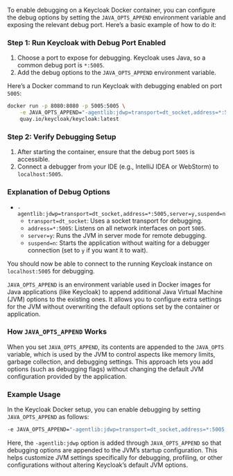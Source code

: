 To enable debugging on a Keycloak Docker container, you can configure the debug options by setting the `JAVA_OPTS_APPEND` environment variable and exposing the relevant debug port. Here’s a basic example of how to do it:

### Step 1: Run Keycloak with Debug Port Enabled
1. Choose a port to expose for debugging. Keycloak uses Java, so a common debug port is `*:5005`.
2. Add the debug options to the `JAVA_OPTS_APPEND` environment variable.

Here’s a Docker command to run Keycloak with debugging enabled on port `5005`:

```bash
docker run -p 8080:8080 -p 5005:5005 \
    -e JAVA_OPTS_APPEND="-agentlib:jdwp=transport=dt_socket,address=*:5005,server=y,suspend=n" \
    quay.io/keycloak/keycloak:latest
```

### Step 2: Verify Debugging Setup
1. After starting the container, ensure that the debug port `5005` is accessible.
2. Connect a debugger from your IDE (e.g., IntelliJ IDEA or WebStorm) to `localhost:5005`.

### Explanation of Debug Options
- `-agentlib:jdwp=transport=dt_socket,address=*:5005,server=y,suspend=n`
    - `transport=dt_socket`: Uses a socket transport for debugging.
    - `address=*:5005`: Listens on all network interfaces on port `5005`.
    - `server=y`: Runs the JVM in server mode for remote debugging.
    - `suspend=n`: Starts the application without waiting for a debugger connection (set to `y` if you want it to wait).

You should now be able to connect to the running Keycloak instance on `localhost:5005` for debugging.

`JAVA_OPTS_APPEND` is an environment variable used in Docker images for Java applications (like Keycloak) to append additional Java Virtual Machine (JVM) options to the existing ones. It allows you to configure extra settings for the JVM without overwriting the default options set by the container or application.

### How `JAVA_OPTS_APPEND` Works
When you set `JAVA_OPTS_APPEND`, its contents are appended to the `JAVA_OPTS` variable, which is used by the JVM to control aspects like memory limits, garbage collection, and debugging settings. This approach lets you add options (such as debugging flags) without changing the default JVM configuration provided by the application.

### Example Usage
In the Keycloak Docker setup, you can enable debugging by setting `JAVA_OPTS_APPEND` as follows:

```bash
-e JAVA_OPTS_APPEND="-agentlib:jdwp=transport=dt_socket,address=*:5005,server=y,suspend=n"
```

Here, the `-agentlib:jdwp` option is added through `JAVA_OPTS_APPEND` so that debugging options are appended to the JVM’s startup configuration. This helps customize JVM settings specifically for debugging, profiling, or other configurations without altering Keycloak’s default JVM options.